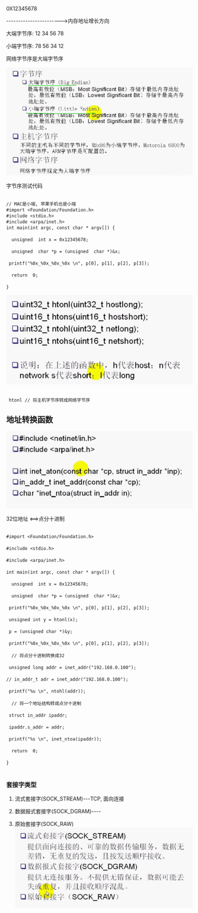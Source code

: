 0X12345678

----------------------->内存地址增长方向

大端字节序: 12 34 56 78

小端字节序: 78 56 34 12

网络字节序是大端字节序


![endian-01](image/endian-01.png)

字节序测试代码

```

// MAC是小端, 苹果手机也是小端
#import <Foundation/Foundation.h>
#include <stdio.h>
#include <arpa/inet.h>
int main(int argc, const char * argv[]) {

  unsigned  int x = 0x12345678;

  unsigned  char *p = (unsigned  char *)&x;

 printf("%0x_%0x_%0x_%0x \n", p[0], p[1], p[2], p[3]);

  return  0;

}

```




![endian-](image/endian-02.png)



```

 htonl // 将主机字节序转成网络字节序

```


## 地址转换函数
![endian-](image/endian-03.png)

32位地址 <==>点分十进制

```

#import <Foundation/Foundation.h>

#include <stdio.h>

#include <arpa/inet.h>

int main(int argc, const char * argv[]) {

  unsigned  int x = 0x12345678;

  unsigned  char *p = (unsigned  char *)&x;

 printf("%0x_%0x_%0x_%0x \n", p[0], p[1], p[2], p[3]);

 unsigned int y = htonl(x);

 p = (unsigned char *)&y;

 printf("%0x_%0x_%0x_%0x \n", p[0], p[1], p[2], p[3]);

  // 将点分十进制转换成32

 unsigned long addr = inet_addr("192.168.0.100");

// in_addr_t adr = inet_addr("192.168.0.100");

 printf("%u \n", ntohl(addr));

  // 将一个地址结构转成点分十进制

 struct in_addr ipaddr;

 ipaddr.s_addr = addr;

 printf("%s \n", inet_ntoa(ipaddr));

  return  0;

}


```

### 套接字类型

1. 流式套接字(SOCK_STREAM)---TCP, 面向连接

2. 数据报式套接字(SOCK_DGRAM)----

3. 原始套接字(SOCK_RAW)
![endian-](image/endian-04.png)
